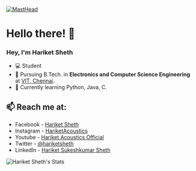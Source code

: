 

[![MastHead](https://github.com/hariketsheth/hariketsheth/blob/main/img/intro.png)](https://hariketacoustics-piano.jimdo.com)

# Hello there! 👋

### Hey, I'm Hariket Sheth

- 💻 Student 
- 📔 Pursuing B.Tech. in **Electronics and Computer Science Engineering** at [VIT, Chennai](http://chennai.vit.ac.in/).
- 🌱 Currently learning Python, Java, C.


## 📫 Reach me at: 

- Facebook - [Hariket Sheth](https://www.facebook.com/hariketacoustics/)
- Instagram - [HariketAcoustics](https://www.instagram.com/hariketacoustics/)
- Youtube - [Hariket Acoustics Official](https://www.youtube.com/c/HariketAcoustics)
- Twitter - [@hariketsheth](https://twitter.com/hariketsheth)
- LinkedIn - [Hariket Sukeshkumar Sheth](https://in.linkedin.com/in/hariketsheth)



![Hariket Sheth's Stats](https://github-readme-stats.vercel.app/api?username=hariketsheth&show_icons=true&theme=radical)
